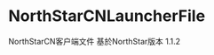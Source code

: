 <!--
 * @Author: HK560
 * @Date: 2021-12-25 13:34:04
 * @LastEditTime: 2021-12-26 09:47:57
 * @LastEditors: HK560
 * @Description: 
 * @FilePath: \NorthStarCN_WIKIh:\github\ttf\NorthStarCNLauncherFile\README.md
 * My Blog: https://blog.hk560.top
-->
# NorthStarCNLauncherFile
NorthStarCN客户端文件
基於NorthStar版本 1.1.2